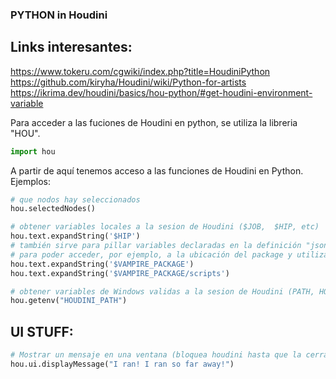 ### PYTHON in Houdini

## Links interesantes:   

https://www.tokeru.com/cgwiki/index.php?title=HoudiniPython   
https://github.com/kiryha/Houdini/wiki/Python-for-artists   
https://ikrima.dev/houdini/basics/hou-python/#get-houdini-environment-variable   

Para acceder a las fuciones de Houdini en python, se utiliza la libreria "HOU".
```Python
import hou
```
A partir de aquí tenemos acceso a las funciones de Houdini en Python. Ejemplos:
```Python
# que nodos hay seleccionados
hou.selectedNodes()
```
```Python
# obtener variables locales a la sesion de Houdini ($JOB,  $HIP, etc)
hou.text.expandString('$HIP')
# también sirve para pillar variables declaradas en la definición "json" de un "package"
# para poder acceder, por ejemplo, a la ubicación del package y utilizar ese path para localizar cosas
hou.text.expandString('$VAMPIRE_PACKAGE')
hou.text.expandString('$VAMPIRE_PACKAGE/scripts')
```
```Python
# obtener variables de Windows validas a la sesion de Houdini (PATH, HOUDINI_PATH, etc.)
hou.getenv("HOUDINI_PATH") 
```
## UI STUFF:   
```Python
# Mostrar un mensaje en una ventana (bloquea houdini hasta que la cerramos)
hou.ui.displayMessage("I ran! I ran so far away!")
```
